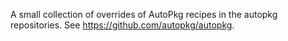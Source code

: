A small collection of overrides of AutoPkg recipes in the autopkg repositories. See https://github.com/autopkg/autopkg.
